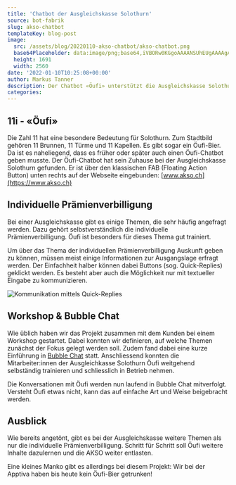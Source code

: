 ```yaml
---
title: 'Chatbot der Ausgleichskasse Solothurn'
source: bot-fabrik
slug: akso-chatbot
templateKey: blog-post
image:
  src: /assets/blog/20220110-akso-chatbot/akso-chatbot.png
  base64Placeholder: data:image/png;base64,iVBORw0KGgoAAAANSUhEUgAAAAgAAAAFCAIAAAD38zoCAAAACXBIWXMAAAsTAAALEwEAmpwYAAAAiElEQVR4nAF9AIL/ANStsuS9vcqhnM6jnMabjqx4bb6YnenIxQBla2UNFwYVHQ8kKhMWGwEACgA0HhuUcm0Ad3NoKCIUNywnOy4tMigmPjMux5+d27GxAP/7+8cpOrkAB74AJMQFKrYAEOjX2PP//wDz8vLv2dnu1NTx2dnu2Njs1NTt6+vu7e2G9D9LZU9DSgAAAABJRU5ErkJggg==
  height: 1691
  width: 2560
date: '2022-01-10T10:25:08+00:00'
author: Markus Tanner
description: Der Chatbot «Öufi» unterstützt die Ausgleichskasse Solothurn.
categories:
---
```


## 11i - «Öufi»

Die Zahl 11 hat eine besondere Bedeutung für Solothurn. Zum Stadtbild gehören 11 Brunnen, 11 Türme und 11 Kapellen. Es gibt sogar ein Öufi-Bier. Da ist es naheliegend, dass es früher oder später auch einen Öufi-Chatbot geben musste. Der Öufi-Chatbot hat sein Zuhause bei der Ausgleichskasse Solothurn gefunden. Er ist über den klassischen FAB (Floating Action Button) unten rechts auf der Webseite eingebunden: [www.akso.ch](https://www.akso.ch)

## Individuelle Prämienverbilligung

Bei einer Ausgleichskasse gibt es einige Themen, die sehr häufig angefragt werden. Dazu gehört selbstverständlich die individuelle Prämienverbilligung. Öufi ist besonders für dieses Thema gut trainiert.

Um über das Thema der individuellen Prämienverbilligung Auskunft geben zu können, müssen meist einige Informationen zur Ausgangslage erfragt werden. Der Einfachheit halber können dabei Buttons (sog. Quick-Replies) geklickt werden. Es besteht aber auch die Möglichkeit nur mit textueller Eingabe zu kommunizieren.

![Kommunikation mittels Quick-Replies](akso-ipv.png)

## Workshop & Bubble Chat

Wie üblich haben wir das Projekt zusammen mit dem Kunden bei einem Workshop gestartet. Dabei konnten wir definieren, auf welche Themen zunächst der Fokus gelegt werden soll. Zudem fand dabei eine kurze Einführung in [Bubble Chat](https://www.bubble-chat.ch) statt. Anschliessend konnten die Mitarbeiter:innen der Ausgleichkasse Solothurn Öufi weitgehend selbständig trainieren und schliesslich in Betrieb nehmen.

Die Konversationen mit Öufi werden nun laufend in Bubble Chat mitverfolgt. Versteht Öufi etwas nicht, kann das auf einfache Art und Weise beigebracht werden.

## Ausblick

Wie bereits angetönt, gibt es bei der Ausgleichskasse weitere Themen als nur die individuelle Prämienverbilligung. Schritt für Schritt soll Öufi weitere Inhalte dazulernen und die AKSO weiter entlasten.

Eine kleines Manko gibt es allerdings bei diesem Projekt: Wir bei der Apptiva haben bis heute kein Öufi-Bier getrunken!
